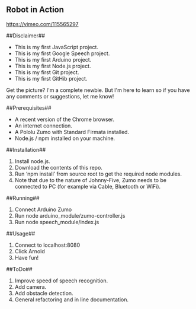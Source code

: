## Robot in Action ##
https://vimeo.com/115565297

##Disclaimer##
- This is my first JavaScript project.
- This is my first Google Speech project.
- This is my first Arduino project.
- This is my first Node.js project.
- This is my first Git project.
- This is my first GitHib project.

Get the picture?  I'm a complete newbie.  But I'm here to learn so if you have any comments or suggestions, let me know!

##Prerequisites##
- A recent version of the Chrome browser.
- An internet connection.
- A Pololu Zumo with Standard Firmata installed.
- Node.js / npm installed on your machine.

##Installation##
1. Install node.js.
1. Download the contents of this repo.
3. Run ‘npm install’ from source root to get the required node modules.
4. Note that due to the nature of Johnny-Five, Zumo needs to be connected to PC (for example via Cable, Bluetooth or WiFi).

##Running##
1. Connect Arduino Zumo
2. Run node arduino_module/zumo-controller.js
3. Run node speech_module/index.js

##Usage##
1. Connect to localhost:8080
2. Click Arnold
3. Have fun!

##ToDo##
1. Improve speed of speech recognition.
2. Add camera.
3. Add obstacle detection.
4. General refactoring and in line documentation.
